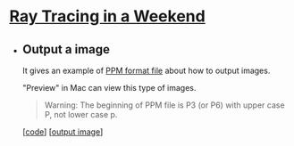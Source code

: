 # [Ray Tracing in a Weekend](https://raytracing.github.io/books/RayTracingInOneWeekend.html)

* ## Output a image 

   It gives an example of [PPM format file](http://netpbm.sourceforge.net/doc/ppm.html) about how to output images.

   "Preview" in Mac can view this type of images.
   > Warning: The beginning of PPM file is P3 (or P6) with upper case P, not lower case p.

   [[code](https://github.com/yinghua-cs/Ray-Tracing/blob/main/Ray-Tracing-in-a-weekend/main.cpp)]  [[output image](https://github.com/yinghua-cs/Ray-Tracing/blob/main/Ray-Tracing-in-a-weekend/image.ppm)]
